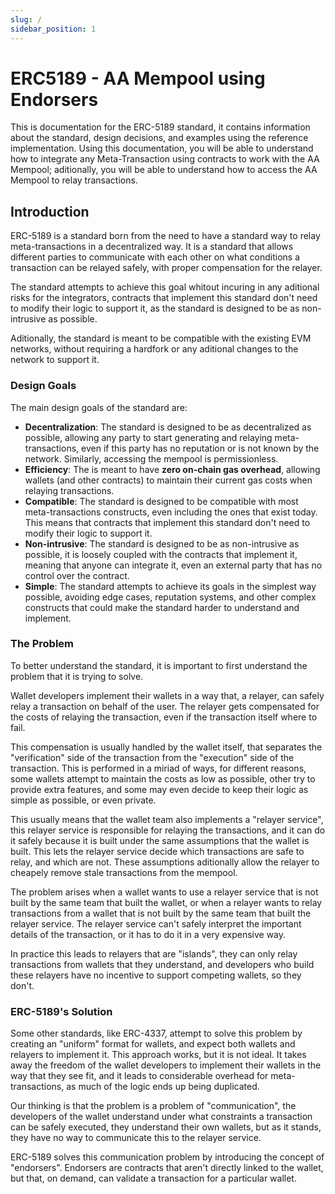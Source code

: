 ```yaml
---
slug: /
sidebar_position: 1
---
```


# ERC5189 - AA Mempool using Endorsers

This is documentation for the ERC-5189 standard, it contains information about the standard, design decisions, and examples using the reference implementation. Using this documentation, you will be able to understand how to integrate any Meta-Transaction using contracts to work with the AA Mempool; aditionally, you will be able to understand how to access the AA Mempool to relay transactions.

## Introduction

ERC-5189 is a standard born from the need to have a standard way to relay meta-transactions in a decentralized way. It is a standard that allows different parties to communicate with each other on what conditions a transaction can be relayed safely, with proper compensation for the relayer.

The standard attempts to achieve this goal whitout incuring in any aditional risks for the integrators, contracts that implement this standard don't need to modify their logic to support it, as the standard is designed to be as non-intrusive as possible.

Aditionally, the standard is meant to be compatible with the existing EVM networks, without requiring a hardfork or any aditional changes to the network to support it.

### Design Goals

The main design goals of the standard are:

- **Decentralization**: The standard is designed to be as decentralized as possible, allowing any party to start generating and relaying meta-transactions, even if this party has no reputation or is not known by the network. Similarly, accessing the mempool is permissionless.
- **Efficiency**: The is meant to have **zero on-chain gas overhead**, allowing wallets (and other contracts) to maintain their current gas costs when relaying transactions.
- **Compatible**: The standard is designed to be compatible with most meta-transactions constructs, even including the ones that exist today. This means that contracts that implement this standard don't need to modify their logic to support it.
- **Non-intrusive**: The standard is designed to be as non-intrusive as possible, it is loosely coupled with the contracts that implement it, meaning that anyone can integrate it, even an external party that has no control over the contract.
- **Simple**: The standard attempts to achieve its goals in the simplest way possible, avoiding edge cases, reputation systems, and other complex constructs that could make the standard harder to understand and implement.

### The Problem

To better understand the standard, it is important to first understand the problem that it is trying to solve.

Wallet developers implement their wallets in a way that, a relayer, can safely relay a transaction on behalf of the user. The relayer gets compensated for the costs of relaying the transaction, even if the transaction itself where to fail.

This compensation is usually handled by the wallet itself, that separates the "verification" side of the transaction from the "execution" side of the transaction. This is performed in a miriad of ways, for different reasons, some wallets attempt to maintain the costs as low as possible, other try to provide extra features, and some may even decide to keep their logic as simple as possible, or even private.

This usually means that the wallet team also implements a "relayer service", this relayer service is responsible for relaying the transactions, and it can do it safely because it is built under the same assumptions that the wallet is built. This lets the relayer service decide which transactions are safe to relay, and which are not. These assumptions aditionally allow the relayer to cheapely remove stale transactions from the mempool.

The problem arises when a wallet wants to use a relayer service that is not built by the same team that built the wallet, or when a relayer wants to relay transactions from a wallet that is not built by the same team that built the relayer service. The relayer service can't safely interpret the important details of the transaction, or it has to do it in a very expensive way.

In practice this leads to relayers that are "islands", they can only relay transactions from wallets that they understand, and developers who build these relayers have no incentive to support competing wallets, so they don't.

### ERC-5189's Solution

Some other standards, like ERC-4337, attempt to solve this problem by creating an "uniform" format for wallets, and expect both wallets and relayers to implement it. This approach works, but it is not ideal. It takes away the freedom of the wallet developers to implement their wallets in the way that they see fit, and it leads to considerable overhead for meta-transactions, as much of the logic ends up being duplicated.

Our thinking is that the problem is a problem of "communication", the developers of the wallet understand under what constraints a transaction can be safely executed, they understand their own wallets, but as it stands, they have no way to communicate this to the relayer service.

ERC-5189 solves this communication problem by introducing the concept of "endorsers". Endorsers are contracts that aren't directly linked to the wallet, but that, on demand, can validate a transaction for a particular wallet. 